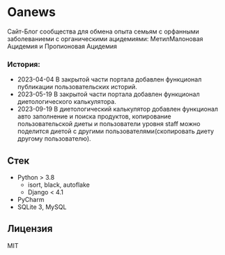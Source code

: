 # Oanews

Сайт-Блог сообщества для обмена опыта семьям с орфанными заболеваниеми с органическими ацидемиями: МетилМалоновая Ацидемия и Пропионовая Ацидемия

### История: 
* 2023-04-04 В закрытой части портала добавлен функционал публикации пользовательских историй.
* 2023-05-19 В закрытой части портала добавлен функционал диетологического калькулятора.
* 2023-09-19 В диетологический калькулятор добавлен функционал авто заполнение и поиска продуктов, копирование пользовательской диеты и пользователи уровня staff можно поделится диетой с другими пользователями(скопировать диету другому пользователю).

## Стек
- Python > 3.8
	- isort, black, autoflake
	- Django < 4.1
- PyCharm
- SQLite 3, MySQL

## Лицензия

MIT
